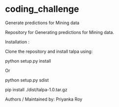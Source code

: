 # coding_challenge
Generate predictions for Mining data

Repository for Generating predictions for Mining data.

Installation :

Clone the repository and install talpa using:

python setup.py install

Or

python setup.py sdist

pip install ./dist/talpa-1.0.tar.gz

Authors / Maintained by: Priyanka Roy
